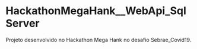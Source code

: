 # HackathonMegaHank__WebApi_SqlServer
 Projeto desenvolvido no Hackathon Mega Hank no desafio Sebrae_Covid19. 

